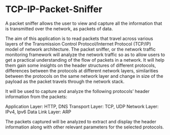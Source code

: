 # TCP-IP-Packet-Sniffer
A packet sniffer allows the user to view and capture all the information that is transmitted over the network, as packets of data. 

The aim of this application is to read packets that travel across various layers of the Transmission Control Protocol/Internet Protocol (TCP/IP) model of network architecture. The packet sniffer, or the network traffic monitoring framework will analyze the network traffic so as to allow users to get a practical understanding of the flow of packets in a network. It will help them gain some insights on the header structures of different protocols, differences between the protocols at different network layers, similarities between the protocols on the same network layer and change in size of the payload as the packet travels through the network stack. 

It will be used to capture and analyze the following protocols’ header information from the packets:

Application Layer: HTTP, DNS
Transport Layer: TCP, UDP
Network Layer: IPv4, Ipv6
Data Link Layer: ARP

The packets captured will be analyzed to extract and display the header information along with other relevant parameters for the selected protocols. 
